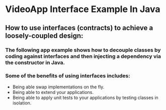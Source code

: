 # VideoApp Interface Example In Java

## How to use interfaces (contracts) to achieve a loosely-coupled design: 

### The following app example shows how to decouple classes by coding against interfaces and then injecting a dependency via the constructor in Java. 

### Some of the benefits of using interfaces includes:
- Being able swap implementations on the fly.
- Being able to extend your applications.
- Being able to apply unit tests to your applications by testing classes in isolation. 
